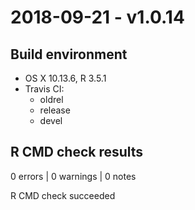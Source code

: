 # 2018-09-21 - v1.0.14

## Build environment
* OS X 10.13.6, R 3.5.1
* Travis CI:
  - oldrel
  - release
  - devel

## R CMD check results
0 errors | 0 warnings | 0 notes

R CMD check succeeded
